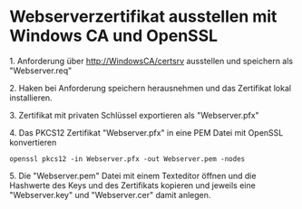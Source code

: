 # Webserverzertifikat ausstellen mit Windows CA und OpenSSL

1\. Anforderung über [http://WindowsCA/certsrv](http://windowsca/certsrv) ausstellen und speichern als "Webserver.req"

2\. Haken bei Anforderung speichern herausnehmen und das Zertifikat lokal installieren.

3\. Zertifikat mit privaten Schlüssel exportieren als "Webserver.pfx"

4\. Das PKCS12 Zertifikat "Webserver.pfx" in eine PEM Datei mit OpenSSL konvertieren

```
openssl pkcs12 -in Webserver.pfx -out Webserver.pem -nodes
```

5\. Die "Webserver.pem" Datei mit einem Texteditor öffnen und die Hashwerte des Keys und des Zertifikats kopieren und jeweils eine "Webserver.key" und "Webserver.cer" damit anlegen.